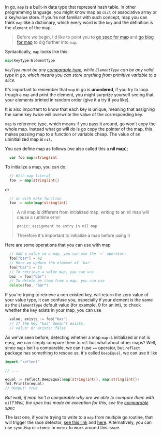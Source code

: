 In go, `map` is a built-in data type that represent hash table. In other programming language, you might know map as `dict` or associative array or a key/value store. If you're not familiar with such concept, map you can think `map` like a dictionary, which every word is the `key` and the definition is the `element` of the map.

> Before we begin, I'd like to point you to [go spec for map][gospec-map] and [go blog for map][goblog-map] to dig further into `map`.

Syntactically, `map` looks like this:

```go
map[KeyType]ElementType
```

_`KeyType` must be any [comparable type][gospec-comparable], while `ElementType` can be any valid type in go, which means you can store anything from primitive variable to a slice._

It's important to remember that `map` in go is **unordered**, if you try to loop trough a `map` and print the element, you might surprize yourself seeing that your elements printed in random order (give it a try if you like).

It is also important to know that each key is unique, meaning that assigning the same key twice will overwrite the value of the corresponding key.

`map` is reference type, which means if you pass it around, go won't copy the whole map. Instead what go will do is go copy the pointer of the map, this makes passing map to a function or variable cheap. The value of an uninitialized map is `nil`.

You can define map as follows (we also called this a **nil map**);

```go
  var foo map[string]int
```

To initialize a map, you can do:

```go
  // With map literal
  foo := map[string]int{}
```

or

```go
  // or with make function
  foo := make(map[string]int)
```

> A nil map is different from initialized map, writing to an nil map will cause a runtime error
>
> ```txt
> panic: assignment to entry in nil map
> ```
>
> Therefore it's important to initialize a map before using it

Here are some operations that you can use with map

```go
  // Add a value in a map, you can use the `=` operator:
  foo["bar"] = 42
  // Here we update the element of `bar`
  foo["bar"] = 73
  // To retrieve a value map, you can use
  baz := foo["bar"]
  // To delete an item from a map, you can use
  delete(foo, "bar")
```

If you're trying to retrieve a non existed key, will return the zero value of your value type, it can confuse you, especially if your element is the same as the `ElementType` default value (for example, 0 for an int), to check whether the key exists in your map, you can use

```go
  value, exists := foo["baz"]
  // If the key "baz" doesn't exists,
  // value: 0; exists: false
```

As we've seen before, detecting whether a map `map` is initialized or not is easy, we can simply compare them to `nil` but what about other maps? Well, since `maps` isn't a comparable, we can't use `==` operator, but `reflect` package has something to rescue us, it's called `DeepEqual`, we can use it like

```go
import "reflect"

// ....

equal := reflect.DeepEqual(map[string]int{}, map[string]int{})
fmt.Println(equal)
// Output: true
```

_But wait, if map isn't a comparable why are we able to compare them with `nil`? Well, the spec has made an exception for this, see the [comparable spec][gospec-comparable]_

The last one, if you're trying to write to a `map` from multiple go routine, that will trigger the race detector, [see this link][godoc-race-detector] and [here][goblog-race-detector]. Alternatively, you can use `sync.Map` or `atomic` or `mutex` to work around this issue.

[godoc-race-detector]: https://golang.org/doc/articles/race_detector.html
[goblog-race-detector]: https://blog.golang.org/race-detector
[goblog-map]: https://blog.golang.org/maps
[gospec-map]: https://golang.org/ref/spec#Map_types
[gospec-comparable]: https://golang.org/ref/spec#Comparison_operators
